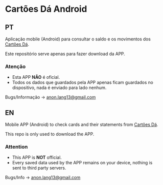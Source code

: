 # Cartões Dá Android

## PT
Aplicação mobile (Android) para consultar o saldo e os movimentos dos [Cartões Dá](https://cartoesda.com/).

Este repositório serve apenas para fazer download da APP.

### Atenção
* Esta APP **NÃO** é oficial.
* Todos os dados que guardados pela APP apenas ficam guardados no dispositivo, nada é enviado para lado nenhum.

Bugs/Informação -> anon.lang13@gmail.com

## EN
Mobile APP (Android) to check cards and their statements from [Cartões Dá](https://cartoesda.com/).

This repo is only used to download the APP.

### Attention
* This APP is **NOT** official.
* Every saved data used by the APP remains on your device, nothing is sent to third party servers.

Bugs/Info -> anon.lang13@gmail.com
